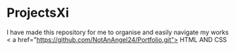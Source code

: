 # ProjectsXi
I have made this repository for me to organise and easily navigate my works
< a href="https://github.com/NotAnAngel24/Portfolio.git"> HTML AND CSS </a>
